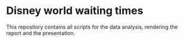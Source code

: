 # Disney world waiting times

This repository contains all scripts for the data analysis, rendering the report and the presentation.
